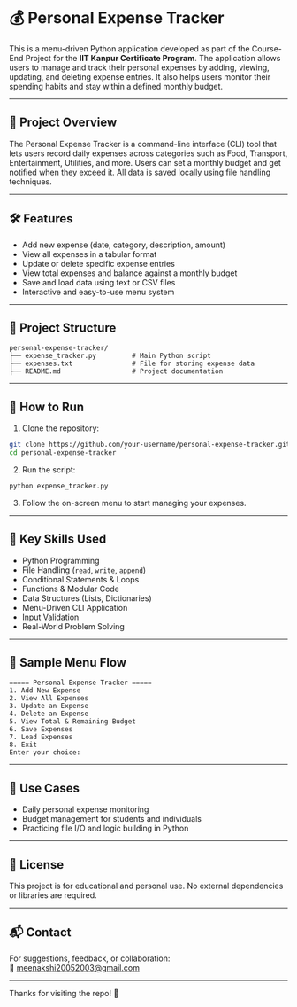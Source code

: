 # 💰 Personal Expense Tracker

This is a menu-driven Python application developed as part of the Course-End Project for the **IIT Kanpur Certificate Program**. The application allows users to manage and track their personal expenses by adding, viewing, updating, and deleting expense entries. It also helps users monitor their spending habits and stay within a defined monthly budget.

---

## 📌 Project Overview

The Personal Expense Tracker is a command-line interface (CLI) tool that lets users record daily expenses across categories such as Food, Transport, Entertainment, Utilities, and more. Users can set a monthly budget and get notified when they exceed it. All data is saved locally using file handling techniques.

---

## 🛠️ Features

- Add new expense (date, category, description, amount)
- View all expenses in a tabular format
- Update or delete specific expense entries
- View total expenses and balance against a monthly budget
- Save and load data using text or CSV files
- Interactive and easy-to-use menu system

---

## 📁 Project Structure

```
personal-expense-tracker/
├── expense_tracker.py         # Main Python script
├── expenses.txt               # File for storing expense data
├── README.md                  # Project documentation
```

---

## 🚀 How to Run

1. Clone the repository:

```bash
git clone https://github.com/your-username/personal-expense-tracker.git
cd personal-expense-tracker
```

2. Run the script:

```bash
python expense_tracker.py
```

3. Follow the on-screen menu to start managing your expenses.

---

## 🧠 Key Skills Used

- Python Programming  
- File Handling (`read`, `write`, `append`)  
- Conditional Statements & Loops  
- Functions & Modular Code  
- Data Structures (Lists, Dictionaries)  
- Menu-Driven CLI Application  
- Input Validation  
- Real-World Problem Solving

---

## 🧪 Sample Menu Flow

```
===== Personal Expense Tracker =====
1. Add New Expense
2. View All Expenses
3. Update an Expense
4. Delete an Expense
5. View Total & Remaining Budget
6. Save Expenses
7. Load Expenses
8. Exit
Enter your choice:
```

---

## 📌 Use Cases

- Daily personal expense monitoring
- Budget management for students and individuals
- Practicing file I/O and logic building in Python

---

## 📄 License

This project is for educational and personal use. No external dependencies or libraries are required.

---

## 📬 Contact

For suggestions, feedback, or collaboration:  
📧 meenakshi20052003@gmail.com

---

Thanks for visiting the repo! 🎉
